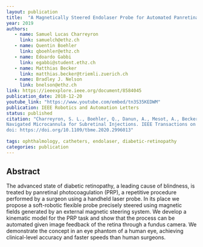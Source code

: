 ```yaml
---
layout: publication
title:  "A Magnetically Steered Endolaser Probe for Automated Panretinal Photocoagulation"
year: 2019
authors: 
   - name: Samuel Lucas Charreyron
     link: samuelch@ethz.ch
   - name: Quentin Boehler
     link: qboehler@ethz.ch
   - name: Edoardo Gabbi
     link: egabbi@student.ethz.ch
   - name: Matthias Becker
     link: matthias.becker@triemli.zuerich.ch
   - name: Bradley J. Nelson
     link: bnelson@ethz.ch
link: https://ieeexplore.ieee.org/document/8584045
publication_date: 2018-12-20
youtube_link: "https://www.youtube.com/embed/tn3S35KEDWM"
publication: IEEE Robotics and Automation Letters
status: published
citation: "Charreyron, S. L., Boehler, Q., Danun, A., Mesot, A., Becker, M., & Nelson, B. J. (2020). A Magnetically
Navigated Microcannula for Subretinal Injections. IEEE Transactions on Biomedical Engineering.
doi: https://doi.org/10.1109/tbme.2020.2996013"
   
tags: ophthalmology, catheters, endolaser, diabetic-retinopathy
categories: publication
---
```


## Abstract ##
The advanced state of diabetic retinopathy, a leading cause of blindness, is treated by panretinal photocoagulation
(PRP), a repetitive procedure performed by a surgeon using a handheld laser probe. In its place we propose a
soft-robotic flexible probe precisely steered using magnetic fields generated by an external magnetic steering system.
We develop a kinematic model for the PRP task and show that the process can be automated given image feedback of the
retina through a fundus camera. We demonstrate the concept in an eye phantom of a human eye, achieving clinical-level
accuracy and faster speeds than human surgeons.
